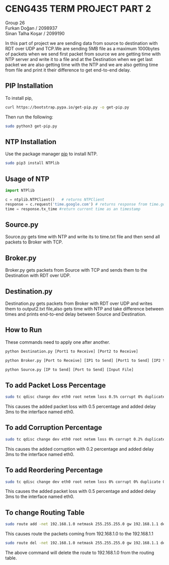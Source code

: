 # CENG435 TERM PROJECT PART 2

Group 26 <br />
Furkan Doğan / 2098937 <br />
Sinan Talha Koşar / 2099190 <br />

In this part of project we are sending data from source to destination with RDT over UDP and TCP.We are sending 5MB file as a maximum 1000bytes of packets when we send first packet from source we are getting time with NTP server and write it to a file and at the Destination when we get last packet we are also getting time with the NTP and we are also getting time from file and print it their difference to get end-to-end delay.

## PIP Installation

To install pip,

```bash
curl https://bootstrap.pypa.io/get-pip.py -o get-pip.py
```
Then run the following:

```bash
sudo python3 get-pip.py
```

## NTP Installation
Use the package manager [pip](https://pip.pypa.io/en/stable/) to install NTP.

```bash
sudo pip3 install NTPlib
```


## Usage of NTP

```python
import NTPlib

c = ntplib.NTPClient()   # returns NTPClient
response = c.request('time.google.com') # returns response from time.google.com
time = response.tx_time #return current time as an timestamp
```

## Source.py

Source.py gets time with NTP and write its to time.txt file and then send all packets to Broker with TCP.

## Broker.py

Broker.py gets packets from Source with TCP and sends them to the Destination with RDT over UDP.

## Destination.py

Destination.py gets packets from Broker with RDT over UDP and writes them to output2.txt file,also gets time with NTP and take difference between times and prints end-to-end delay between Source and Destination.

## How to Run

These commands need to apply one after another.

```bash
python Destination.py [Port1 to Receive] [Port2 to Receive]

```

```bash
python Broker.py [Port to Receive] [IP1 to Send] [Port1 to Send] [IP2 to Send] [Port2 to Send]

```

```bash
python Source.py [IP to Send] [Port to Send] [Input File]

```

## To add Packet Loss Percentage

```bash
sudo tc qdisc change dev eth0 root netem loss 0.5% corrupt 0% duplicate 0% delay 3 ms reorder 0% 0%
```

This causes the added packet loss with 0.5 percentage and added delay 3ms to the interface named eth0.

## To add Corruption Percentage

```bash
sudo tc qdisc change dev eth0 root netem loss 0% corrupt 0.2% duplicate 0% delay 3 ms reorder 0% 0%
```

This causes the added corruption with 0.2 percentage and added delay 3ms to the interface named eth0.

## To add Reordering Percentage

```bash
sudo tc qdisc change dev eth0 root netem loss 0% corrupt 0% duplicate 0% delay 3 ms reorder 1% 50%
```

This causes the added packet loss with 0.5 percentage and added delay 3ms to the interface named eth0.

## To change Routing Table

```bash
sudo route add -net 192.168.1.0 netmask 255.255.255.0 gw 192.168.1.1 dev eth0
```

This causes route the packets coming from 192.168.1.0 to the 192.168.1.1

```bash
sudo route del -net 192.168.1.0 netmask 255.255.255.0 gw 192.168.1.1 dev eth0
```

The above command will delete the route to 192.168.1.0 from the routing table.